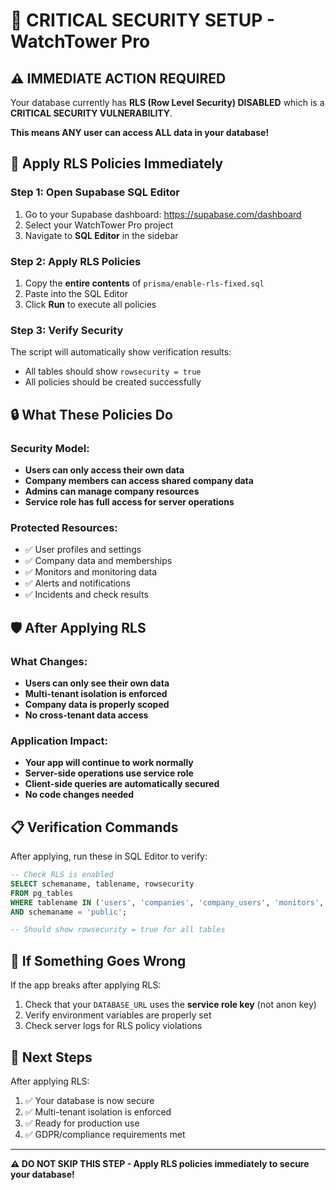 # 🔐 CRITICAL SECURITY SETUP - WatchTower Pro

## ⚠️ IMMEDIATE ACTION REQUIRED

Your database currently has **RLS (Row Level Security) DISABLED** which is a **CRITICAL SECURITY VULNERABILITY**.

**This means ANY user can access ALL data in your database!**

## 🚨 Apply RLS Policies Immediately

### Step 1: Open Supabase SQL Editor

1. Go to your Supabase dashboard: https://supabase.com/dashboard
2. Select your WatchTower Pro project
3. Navigate to **SQL Editor** in the sidebar

### Step 2: Apply RLS Policies

1. Copy the **entire contents** of `prisma/enable-rls-fixed.sql`
2. Paste into the SQL Editor
3. Click **Run** to execute all policies

### Step 3: Verify Security

The script will automatically show verification results:

- All tables should show `rowsecurity = true`
- All policies should be created successfully

## 🔒 What These Policies Do

### Security Model:

- **Users can only access their own data**
- **Company members can access shared company data**
- **Admins can manage company resources**
- **Service role has full access for server operations**

### Protected Resources:

- ✅ User profiles and settings
- ✅ Company data and memberships
- ✅ Monitors and monitoring data
- ✅ Alerts and notifications
- ✅ Incidents and check results

## 🛡️ After Applying RLS

### What Changes:

- **Users can only see their own data**
- **Multi-tenant isolation is enforced**
- **Company data is properly scoped**
- **No cross-tenant data access**

### Application Impact:

- **Your app will continue to work normally**
- **Server-side operations use service role**
- **Client-side queries are automatically secured**
- **No code changes needed**

## 📋 Verification Commands

After applying, run these in SQL Editor to verify:

```sql
-- Check RLS is enabled
SELECT schemaname, tablename, rowsecurity
FROM pg_tables
WHERE tablename IN ('users', 'companies', 'company_users', 'monitors', 'monitor_checks', 'alerts', 'incidents', 'notifications')
AND schemaname = 'public';

-- Should show rowsecurity = true for all tables
```

## 🔧 If Something Goes Wrong

If the app breaks after applying RLS:

1. Check that your `DATABASE_URL` uses the **service role key** (not anon key)
2. Verify environment variables are properly set
3. Check server logs for RLS policy violations

## 🚀 Next Steps

After applying RLS:

1. ✅ Your database is now secure
2. ✅ Multi-tenant isolation is enforced
3. ✅ Ready for production use
4. ✅ GDPR/compliance requirements met

---

**⚠️ DO NOT SKIP THIS STEP - Apply RLS policies immediately to secure your database!**

